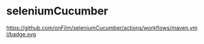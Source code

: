 # seleniumCucumber

https://github.com/onFilm/seleniumCucumber/actions/workflows/maven.yml/badge.svg